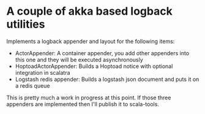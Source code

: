 # A couple of akka based logback utilities

Implements a logback appender and layout for the following items:  

  * ActorAppender: A container appender, you add other appenders into this one and they will be executed asynchronously
  * HoptoadActorAppender: Builds a Hoptoad notice with optional integration in scalatra
  * Logstash redis appender: Builds a logstash json document and puts it on a redis queue
  
This is pretty much a work in progress at this point.
If those three appenders are implemented then I'll publish it to scala-tools.
  
